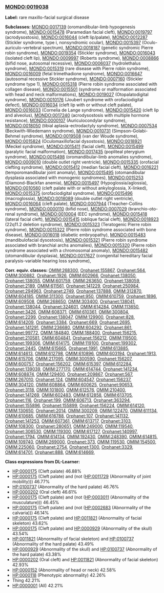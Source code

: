 
### [MONDO:0019038](http://purl.obolibrary.org/obo/MONDO_0019038)
**Label:** rare maxillo-facial surgical disease

**Subclasses:** [MONDO:0017139](http://purl.obolibrary.org/obo/MONDO_0017139) (oromandibular-limb hypogenesis syndrome), [MONDO:0015478](http://purl.obolibrary.org/obo/MONDO_0015478) (Paramedian facial cleft), [MONDO:0019797](http://purl.obolibrary.org/obo/MONDO_0019797) (acrodysostosis), [MONDO:0016044](http://purl.obolibrary.org/obo/MONDO_0016044) (cleft lip/palate), [MONDO:0012287](http://purl.obolibrary.org/obo/MONDO_0012287) (Stickler syndrome, type i, nonsyndromic ocular), [MONDO:0015397](http://purl.obolibrary.org/obo/MONDO_0015397) (Oculo-auriculo-vertebral spectrum), [MONDO:0018187](http://purl.obolibrary.org/obo/MONDO_0018187) (genetic syndromic Pierre robin syndrome), [MONDO:0019354](http://purl.obolibrary.org/obo/MONDO_0019354) (Stickler syndrome), [MONDO:0016043](http://purl.obolibrary.org/obo/MONDO_0016043) (isolated cleft lip), [MONDO:0009997](http://purl.obolibrary.org/obo/MONDO_0009997) (Roberts syndrome), [MONDO:0008866](http://purl.obolibrary.org/obo/MONDO_0008866) (bifid nose, autosomal recessive), [MONDO:0006037](http://purl.obolibrary.org/obo/MONDO_0006037) (hydrolethalus syndrome), [MONDO:0015319](http://purl.obolibrary.org/obo/MONDO_0015319) (rare disease with Pierre robin syndrome), [MONDO:0016009](http://purl.obolibrary.org/obo/MONDO_0016009) (fetal trimethadione syndrome), [MONDO:0016647](http://purl.obolibrary.org/obo/MONDO_0016647) (autosomal recessive Stickler syndrome), [MONDO:0007160](http://purl.obolibrary.org/obo/MONDO_0007160) (Stickler syndrome type 1), [MONDO:0015318](http://purl.obolibrary.org/obo/MONDO_0015318) (Pierre robin syndrome associated with collagen disease), [MONDO:0015501](http://purl.obolibrary.org/obo/MONDO_0015501) (syndrome or malformation associated with head and neck malformations), [MONDO:0019027](http://purl.obolibrary.org/obo/MONDO_0019027) (Otopalatodigital syndrome), [MONDO:0010176](http://purl.obolibrary.org/obo/MONDO_0010176) (Joubert syndrome with orofaciodigital defect), [MONDO:0016034](http://purl.obolibrary.org/obo/MONDO_0016034) (cleft lip with or without cleft palate), [MONDO:0016033](http://purl.obolibrary.org/obo/MONDO_0016033) (Cornelia de Lange syndrome), [MONDO:0015420](http://purl.obolibrary.org/obo/MONDO_0015420) (cleft lip and alveolus), [MONDO:0017240](http://purl.obolibrary.org/obo/MONDO_0017240) (acrodysostosis with multiple hormone resistance), [MONDO:0000107](http://purl.obolibrary.org/obo/MONDO_0000107) (Auriculocondylar syndrome), [MONDO:0018050](http://purl.obolibrary.org/obo/MONDO_0018050) (tibial aplasia-ectrodactyly syndrome), [MONDO:0007534](http://purl.obolibrary.org/obo/MONDO_0007534) (Beckwith-Wiedemann syndrome), [MONDO:0010731](http://purl.obolibrary.org/obo/MONDO_0010731) (Simpson-Golabi-Behmel syndrome), [MONDO:0019508](http://purl.obolibrary.org/obo/MONDO_0019508) (van der Woude syndrome), [MONDO:0015824](http://purl.obolibrary.org/obo/MONDO_0015824) (Oculomaxillofacial dysostosis), [MONDO:0018921](http://purl.obolibrary.org/obo/MONDO_0018921) (Meckel syndrome), [MONDO:0015411](http://purl.obolibrary.org/obo/MONDO_0015411) (facial cleft), [MONDO:0015499](http://purl.obolibrary.org/obo/MONDO_0015499) (paralytic facial malformation), [MONDO:0017435](http://purl.obolibrary.org/obo/MONDO_0017435) (popliteal pterygium syndrome), [MONDO:0015498](http://purl.obolibrary.org/obo/MONDO_0015498) (oromandibular-limb anomalies syndrome), [MONDO:0009010](http://purl.obolibrary.org/obo/MONDO_0009010) (double outlet right ventricle), [MONDO:0015335](http://purl.obolibrary.org/obo/MONDO_0015335) (orofacial clefting syndrome), [MONDO:0015412](http://purl.obolibrary.org/obo/MONDO_0015412) (median facial cleft), [MONDO:0016221](http://purl.obolibrary.org/obo/MONDO_0016221) (temporomandibular joint anomaly), [MONDO:0015495](http://purl.obolibrary.org/obo/MONDO_0015495) (otomandibular dysplasia associated with monogenic syndromes), [MONDO:0015253](http://purl.obolibrary.org/obo/MONDO_0015253) (Diamond-Blackfan anemia), [MONDO:0015497](http://purl.obolibrary.org/obo/MONDO_0015497) (Hypoglossia/aglossia), [MONDO:0010560](http://purl.obolibrary.org/obo/MONDO_0010560) (cleft palate with or without ankyloglossia, X-linked), [MONDO:0015375](http://purl.obolibrary.org/obo/MONDO_0015375) (orofaciodigital syndrome), [MONDO:0015496](http://purl.obolibrary.org/obo/MONDO_0015496) (macroglossia), [MONDO:0018089](http://purl.obolibrary.org/obo/MONDO_0018089) (double outlet right ventricle), [MONDO:0016064](http://purl.obolibrary.org/obo/MONDO_0016064) (cleft palate), [MONDO:0007944](http://purl.obolibrary.org/obo/MONDO_0007944) (Treacher-Collins syndrome), [MONDO:0000110](http://purl.obolibrary.org/obo/MONDO_0000110) (bifid nose), [MONDO:0007029](http://purl.obolibrary.org/obo/MONDO_0007029) (branchio-oto-renal syndrome), [MONDO:0010004](http://purl.obolibrary.org/obo/MONDO_0010004) (EEC syndrome), [MONDO:0015418](http://purl.obolibrary.org/obo/MONDO_0015418) (lateral facial cleft), [MONDO:0015415](http://purl.obolibrary.org/obo/MONDO_0015415) (oblique facial cleft), [MONDO:0018923](http://purl.obolibrary.org/obo/MONDO_0018923) (22q11.2 deletion syndrome), [MONDO:0015323](http://purl.obolibrary.org/obo/MONDO_0015323) (Teratogenic Pierre robin syndrome), [MONDO:0015322](http://purl.obolibrary.org/obo/MONDO_0015322) (Pierre robin syndrome associated with bone disease), [MONDO:0016018](http://purl.obolibrary.org/obo/MONDO_0016018) (diabetic embryopathy), [MONDO:0015483](http://purl.obolibrary.org/obo/MONDO_0015483) (mandibulofacial dysostosis), [MONDO:0015321](http://purl.obolibrary.org/obo/MONDO_0015321) (Pierre robin syndrome associated with branchial archs anomalies), [MONDO:0015320](http://purl.obolibrary.org/obo/MONDO_0015320) (Pierre robin syndrome associated with a chromosomal anomaly), [MONDO:0015482](http://purl.obolibrary.org/obo/MONDO_0015482) (otomandibular dysplasia), [MONDO:0017627](http://purl.obolibrary.org/obo/MONDO_0017627) (congenital hereditary facial paralysis-variable hearing loss syndrome), 

**Corr. equiv. classes:** [OMIM:268300](http://purl.obolibrary.org/obo/OMIM_268300), [Orphanet:155867](http://www.orpha.net/ORDO/Orphanet_155867), [Orphanet:564](http://www.orpha.net/ORDO/Orphanet_564), [OMIM:300882](http://purl.obolibrary.org/obo/OMIM_300882), [Orphanet:1926](http://www.orpha.net/ORDO/Orphanet_1926), [OMIM:602966](http://purl.obolibrary.org/obo/OMIM_602966), [Orphanet:138050](http://www.orpha.net/ORDO/Orphanet_138050), [Orphanet:138055](http://www.orpha.net/ORDO/Orphanet_138055), [OMIM:601759](http://purl.obolibrary.org/obo/OMIM_601759), [OMIM:263650](http://purl.obolibrary.org/obo/OMIM_263650), [Orphanet:138059](http://www.orpha.net/ORDO/Orphanet_138059), [Orphanet:2189](http://www.orpha.net/ORDO/Orphanet_2189), [OMIM:611561](http://purl.obolibrary.org/obo/OMIM_611561), [Orphanet:141229](http://www.orpha.net/ORDO/Orphanet_141229), [Orphanet:250984](http://www.orpha.net/ORDO/Orphanet_250984), [Orphanet:294963](http://www.orpha.net/ORDO/Orphanet_294963), [Orphanet:2749](http://www.orpha.net/ORDO/Orphanet_2749), [Orphanet:137888](http://www.orpha.net/ORDO/Orphanet_137888), [OMIM:312870](http://purl.obolibrary.org/obo/OMIM_312870), [OMIM:604185](http://purl.obolibrary.org/obo/OMIM_604185), [OMIM:311300](http://purl.obolibrary.org/obo/OMIM_311300), [Orphanet:950](http://www.orpha.net/ORDO/Orphanet_950), [OMIM:610759](http://purl.obolibrary.org/obo/OMIM_610759), [Orphanet:1896](http://www.orpha.net/ORDO/Orphanet_1896), [OMIM:609508](http://purl.obolibrary.org/obo/OMIM_609508), [OMIM:268650](http://purl.obolibrary.org/obo/OMIM_268650), [OMIM:303400](http://purl.obolibrary.org/obo/OMIM_303400), [Orphanet:138041](http://www.orpha.net/ORDO/Orphanet_138041), [Orphanet:138044](http://www.orpha.net/ORDO/Orphanet_138044), [Orphanet:324601](http://www.orpha.net/ORDO/Orphanet_324601), [OMIM:614284](http://purl.obolibrary.org/obo/OMIM_614284), [OMIM:113650](http://purl.obolibrary.org/obo/OMIM_113650), [Orphanet:3426](http://www.orpha.net/ORDO/Orphanet_3426), [OMIM:608371](http://purl.obolibrary.org/obo/OMIM_608371), [OMIM:610361](http://purl.obolibrary.org/obo/OMIM_610361), [OMIM:300804](http://purl.obolibrary.org/obo/OMIM_300804), [Orphanet:2299](http://www.orpha.net/ORDO/Orphanet_2299), [Orphanet:138047](http://www.orpha.net/ORDO/Orphanet_138047), [OMIM:129900](http://purl.obolibrary.org/obo/OMIM_129900), [Orphanet:828](http://www.orpha.net/ORDO/Orphanet_828), [OMIM:614209](http://purl.obolibrary.org/obo/OMIM_614209), [Orphanet:3384](http://www.orpha.net/ORDO/Orphanet_3384), [Orphanet:669](http://www.orpha.net/ORDO/Orphanet_669), [Orphanet:2695](http://www.orpha.net/ORDO/Orphanet_2695), [Orphanet:141291](http://www.orpha.net/ORDO/Orphanet_141291), [OMIM:236680](http://purl.obolibrary.org/obo/OMIM_236680), [OMIM:604292](http://purl.obolibrary.org/obo/OMIM_604292), [Orphanet:861](http://www.orpha.net/ORDO/Orphanet_861), [Orphanet:99772](http://www.orpha.net/ORDO/Orphanet_99772), [OMIM:184840](http://purl.obolibrary.org/obo/OMIM_184840), [OMIM:188400](http://purl.obolibrary.org/obo/OMIM_188400), [Orphanet:156215](http://www.orpha.net/ORDO/Orphanet_156215), [Orphanet:210581](http://www.orpha.net/ORDO/Orphanet_210581), [OMIM:604841](http://purl.obolibrary.org/obo/OMIM_604841), [Orphanet:156212](http://www.orpha.net/ORDO/Orphanet_156212), [OMIM:119500](http://purl.obolibrary.org/obo/OMIM_119500), [Orphanet:199306](http://www.orpha.net/ORDO/Orphanet_199306), [OMIM:614175](http://purl.obolibrary.org/obo/OMIM_614175), [OMIM:119100](http://purl.obolibrary.org/obo/OMIM_119100), [Orphanet:199302](http://www.orpha.net/ORDO/Orphanet_199302), [Orphanet:2445](http://www.orpha.net/ORDO/Orphanet_2445), [OMIM:615665](http://purl.obolibrary.org/obo/OMIM_615665), [Orphanet:1991](http://www.orpha.net/ORDO/Orphanet_1991), [OMIM:613885](http://purl.obolibrary.org/obo/OMIM_613885), [OMIM:614613](http://purl.obolibrary.org/obo/OMIM_614613), [OMIM:612798](http://purl.obolibrary.org/obo/OMIM_612798), [OMIM:610896](http://purl.obolibrary.org/obo/OMIM_610896), [OMIM:603194](http://purl.obolibrary.org/obo/OMIM_603194), [Orphanet:1913](http://www.orpha.net/ORDO/Orphanet_1913), [OMIM:615706](http://purl.obolibrary.org/obo/OMIM_615706), [OMIM:217095](http://purl.obolibrary.org/obo/OMIM_217095), [OMIM:300590](http://purl.obolibrary.org/obo/OMIM_300590), [Orphanet:156207](http://www.orpha.net/ORDO/Orphanet_156207), [OMIM:600757](http://purl.obolibrary.org/obo/OMIM_600757), [Orphanet:156202](http://www.orpha.net/ORDO/Orphanet_156202), [OMIM:615397](http://purl.obolibrary.org/obo/OMIM_615397), [OMIM:612284](http://purl.obolibrary.org/obo/OMIM_612284), [Orphanet:139039](http://www.orpha.net/ORDO/Orphanet_139039), [OMIM:277170](http://purl.obolibrary.org/obo/OMIM_277170), [OMIM:614744](http://purl.obolibrary.org/obo/OMIM_614744), [Orphanet:141234](http://www.orpha.net/ORDO/Orphanet_141234), [OMIM:608874](http://purl.obolibrary.org/obo/OMIM_608874), [OMIM:129400](http://purl.obolibrary.org/obo/OMIM_129400), [Orphanet:209867](http://www.orpha.net/ORDO/Orphanet_209867), [Orphanet:567](http://www.orpha.net/ORDO/Orphanet_567), [OMIM:267010](http://purl.obolibrary.org/obo/OMIM_267010), [Orphanet:124](http://www.orpha.net/ORDO/Orphanet_124), [OMIM:604547](http://purl.obolibrary.org/obo/OMIM_604547), [Orphanet:156237](http://www.orpha.net/ORDO/Orphanet_156237), [OMIM:304120](http://purl.obolibrary.org/obo/OMIM_304120), [OMIM:608864](http://purl.obolibrary.org/obo/OMIM_608864), [OMIM:600625](http://purl.obolibrary.org/obo/OMIM_600625), [Orphanet:90653](http://www.orpha.net/ORDO/Orphanet_90653), [Orphanet:3118](http://www.orpha.net/ORDO/Orphanet_3118), [OMIM:101800](http://purl.obolibrary.org/obo/OMIM_101800), [OMIM:612576](http://purl.obolibrary.org/obo/OMIM_612576), [OMIM:210400](http://purl.obolibrary.org/obo/OMIM_210400), [Orphanet:141269](http://www.orpha.net/ORDO/Orphanet_141269), [OMIM:602483](http://purl.obolibrary.org/obo/OMIM_602483), [OMIM:612858](http://purl.obolibrary.org/obo/OMIM_612858), [OMIM:613705](http://purl.obolibrary.org/obo/OMIM_613705), [Orphanet:116](http://www.orpha.net/ORDO/Orphanet_116), [Orphanet:199](http://www.orpha.net/ORDO/Orphanet_199), [OMIM:606713](http://purl.obolibrary.org/obo/OMIM_606713), [Orphanet:363294](http://www.orpha.net/ORDO/Orphanet_363294), [Orphanet:155896](http://www.orpha.net/ORDO/Orphanet_155896), [Orphanet:155899](http://www.orpha.net/ORDO/Orphanet_155899), [Orphanet:156224](http://www.orpha.net/ORDO/Orphanet_156224), [OMIM:614120](http://purl.obolibrary.org/obo/OMIM_614120), [OMIM:130650](http://purl.obolibrary.org/obo/OMIM_130650), [Orphanet:2014](http://www.orpha.net/ORDO/Orphanet_2014), [OMIM:300209](http://purl.obolibrary.org/obo/OMIM_300209), [OMIM:122470](http://purl.obolibrary.org/obo/OMIM_122470), [OMIM:611134](http://purl.obolibrary.org/obo/OMIM_611134), [OMIM:610685](http://purl.obolibrary.org/obo/OMIM_610685), [OMIM:616788](http://purl.obolibrary.org/obo/OMIM_616788), [Orphanet:107](http://www.orpha.net/ORDO/Orphanet_107), [Orphanet:141132](http://www.orpha.net/ORDO/Orphanet_141132), [Orphanet:141253](http://www.orpha.net/ORDO/Orphanet_141253), [OMIM:607361](http://purl.obolibrary.org/obo/OMIM_607361), [OMIM:613717](http://purl.obolibrary.org/obo/OMIM_613717), [Orphanet:3103](http://www.orpha.net/ORDO/Orphanet_3103), [OMIM:108300](http://purl.obolibrary.org/obo/OMIM_108300), [Orphanet:280651](http://www.orpha.net/ORDO/Orphanet_280651), [OMIM:249000](http://purl.obolibrary.org/obo/OMIM_249000), [OMIM:119540](http://purl.obolibrary.org/obo/OMIM_119540), [Orphanet:306530](http://www.orpha.net/ORDO/Orphanet_306530), [OMIM:119300](http://purl.obolibrary.org/obo/OMIM_119300), [OMIM:617127](http://purl.obolibrary.org/obo/OMIM_617127), [Orphanet:140997](http://www.orpha.net/ORDO/Orphanet_140997), [Orphanet:1794](http://www.orpha.net/ORDO/Orphanet_1794), [OMIM:614134](http://purl.obolibrary.org/obo/OMIM_614134), [OMIM:192430](http://purl.obolibrary.org/obo/OMIM_192430), [OMIM:248390](http://purl.obolibrary.org/obo/OMIM_248390), [OMIM:614815](http://purl.obolibrary.org/obo/OMIM_614815), [OMIM:109740](http://purl.obolibrary.org/obo/OMIM_109740), [OMIM:269000](http://purl.obolibrary.org/obo/OMIM_269000), [Orphanet:373](http://www.orpha.net/ORDO/Orphanet_373), [OMIM:119530](http://purl.obolibrary.org/obo/OMIM_119530), [OMIM:154500](http://purl.obolibrary.org/obo/OMIM_154500), [OMIM:225060](http://purl.obolibrary.org/obo/OMIM_225060), [Orphanet:2754](http://www.orpha.net/ORDO/Orphanet_2754), [Orphanet:1300](http://www.orpha.net/ORDO/Orphanet_1300), [Orphanet:3329](http://www.orpha.net/ORDO/Orphanet_3329), [OMIM:614701](http://purl.obolibrary.org/obo/OMIM_614701), [Orphanet:888](http://www.orpha.net/ORDO/Orphanet_888), [OMIM:614669](http://purl.obolibrary.org/obo/OMIM_614669), 

**Class expressions from DL-Learner:**

- [HP:0000175](http://purl.obolibrary.org/obo/HP_0000175) (Cleft palate) 46.88%
- [HP:0000175](http://purl.obolibrary.org/obo/HP_0000175) (Cleft palate) and (not ([HP:0011729](http://purl.obolibrary.org/obo/HP_0011729) (Abnormality of joint mobility))) 46.77%
- [HP:0100737](http://purl.obolibrary.org/obo/HP_0100737) (Abnormality of the hard palate) 46.76%
- [HP:0000202](http://purl.obolibrary.org/obo/HP_0000202) (Oral cleft) 46.61%
- [HP:0000175](http://purl.obolibrary.org/obo/HP_0000175) (Cleft palate) and (not ([HP:0003011](http://purl.obolibrary.org/obo/HP_0003011) (Abnormality of the musculature))) 46.45%
- [HP:0000175](http://purl.obolibrary.org/obo/HP_0000175) (Cleft palate) and (not ([HP:0002683](http://purl.obolibrary.org/obo/HP_0002683) (Abnormality of the calvaria))) 46.14%
- [HP:0000175](http://purl.obolibrary.org/obo/HP_0000175) (Cleft palate) and [HP:0011821](http://purl.obolibrary.org/obo/HP_0011821) (Abnormality of facial skeleton) 43.62%
- [HP:0000175](http://purl.obolibrary.org/obo/HP_0000175) (Cleft palate) and [HP:0000929](http://purl.obolibrary.org/obo/HP_0000929) (Abnormality of the skull) 43.54%
- [HP:0011821](http://purl.obolibrary.org/obo/HP_0011821) (Abnormality of facial skeleton) and [HP:0100737](http://purl.obolibrary.org/obo/HP_0100737) (Abnormality of the hard palate) 43.49%
- [HP:0000929](http://purl.obolibrary.org/obo/HP_0000929) (Abnormality of the skull) and [HP:0100737](http://purl.obolibrary.org/obo/HP_0100737) (Abnormality of the hard palate) 43.38%
- [HP:0000202](http://purl.obolibrary.org/obo/HP_0000202) (Oral cleft) and [HP:0011821](http://purl.obolibrary.org/obo/HP_0011821) (Abnormality of facial skeleton) 42.93%
- [HP:0000152](http://purl.obolibrary.org/obo/HP_0000152) (Abnormality of head or neck) 42.58%
- [HP:0000118](http://purl.obolibrary.org/obo/HP_0000118) (Phenotypic abnormality) 42.26%
- Thing 42.21%
- [HP:0000001](http://purl.obolibrary.org/obo/HP_0000001) (All) 42.21%


